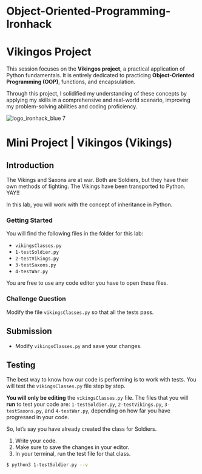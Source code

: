 # Object-Oriented-Programming-Ironhack

# Vikingos Project

This session focuses on the **Vikingos project**, a practical application of Python fundamentals. It is entirely dedicated to practicing **Object-Oriented Programming (OOP)**, functions, and encapsulation.

Through this project, I solidified my understanding of these concepts by applying my skills in a comprehensive and real-world scenario, improving my problem-solving abilities and coding proficiency.

![logo_ironhack_blue 7](https://user-images.githubusercontent.com/23629340/40541063-a07a0a8a-601a-11e8-91b5-2f13e4e6b441.png)

# Mini Project | Vikingos (Vikings)

## Introduction

The Vikings and Saxons are at war. Both are Soldiers, but they have their own methods of fighting. The Vikings have been transported to Python. YAY!!

In this lab, you will work with the concept of inheritance in Python.

### Getting Started

You will find the following files in the folder for this lab:

- `vikingsClasses.py`
- `1-testSoldier.py`
- `2-testVikings.py`
- `3-testSaxons.py`
- `4-testWar.py`

You are free to use any code editor you have to open these files.

### Challenge Question

Modify the file `vikingsClasses.py` so that all the tests pass.

## Submission

- Modify `vikingsClasses.py` and save your changes.

## Testing

The best way to know how our code is performing is to work with tests. You will test the `vikingsClasses.py` file step by step.

**You will only be editing** the `vikingsClasses.py` file. The files that you will **run** to test your code are: `1-testSoldier.py`, `2-testVikings.py`, `3-testSaxons.py`, and `4-testWar.py`, depending on how far you have progressed in your code.

So, let’s say you have already created the class for Soldiers.

1. Write your code.
2. Make sure to save the changes in your editor.
3. In your terminal, run the test file for that class.

```bash
$ python3 1-testSoldier.py --v
